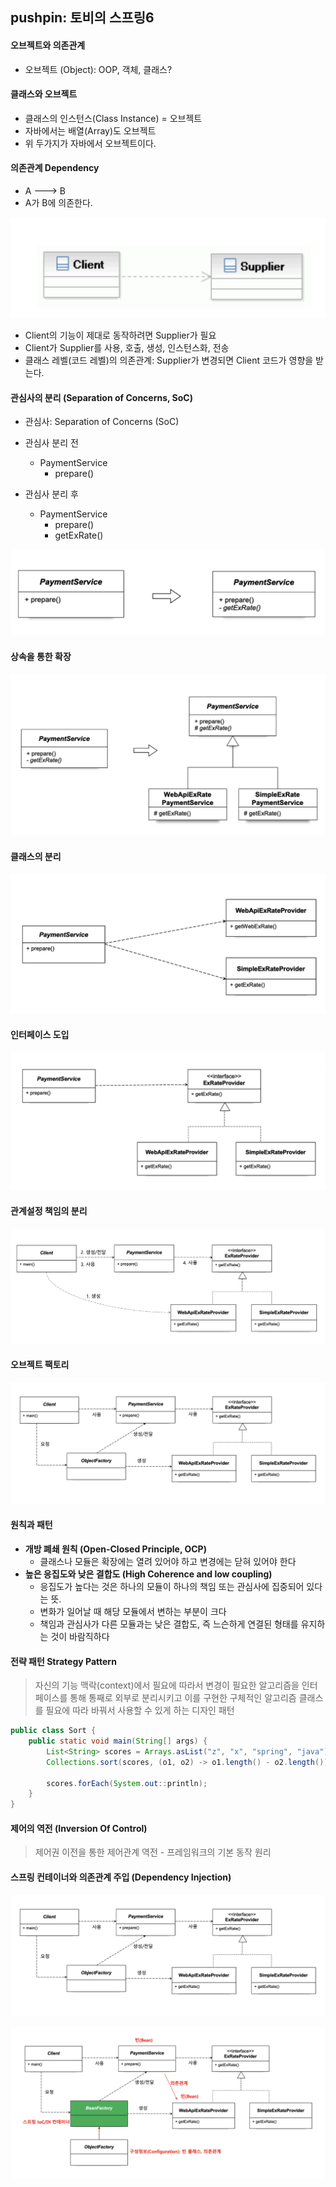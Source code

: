 ## pushpin: 토비의 스프링6

#### 오브젝트와 의존관계
- 오브젝트 (Object): OOP, 객체, 클래스?

#### 클래스와 오브젝트
- 클래스의 인스턴스(Class Instance) = 오브젝트
- 자바에서는 배열(Array)도 오브젝트
- 위 두가지가 자바에서 오브젝트이다.

#### 의존관계 Dependency
- A ---> B
- A가 B에 의존한다.

![](./images/001.png)

- Client의 기능이 제대로 동작하려면 Supplier가 필요
- Client가 Supplier를 사용, 호출, 생성, 인스턴스화, 전송
- 클래스 레벨(코드 레벨)의 의존관계: Supplier가 변경되면 Client 코드가 영향을 받는다.

#### 관심사의 분리 (Separation of Concerns, SoC)
- 관심사: Separation of Concerns (SoC)
- 관심사 분리 전
  - PaymentService
    - prepare()

- 관심사 분리 후
  - PaymentService
    - prepare()
    - getExRate()

![](./images/002.png)

#### 상속을 통한 확장

![](./images/003.png)

#### 클래스의 분리

![](./images/004.png)

#### 인터페이스 도입

![](./images/005.png)

#### 관계설정 책임의 분리

![](./images/006.png)

#### 오브젝트 팩토리

![](./images/007.png)

#### 원칙과 패턴
- **개방 폐쇄 원칙 (Open-Closed Principle, OCP)**
  - 클래스나 모듈은 확장에는 열려 있어야 하고 변경에는 닫혀 있어야 한다
- **높은 응집도와 낮은 결합도 (High Coherence and low coupling)**
  - 응집도가 높다는 것은 하나의 모듈이 하나의 책임 또는 관심사에 집중되어 있다는 뜻.
  - 변화가 일어날 때 해당 모듈에서 변하는 부분이 크다
  - 책임과 관심사가 다른 모듈과는 낮은 결합도, 즉 느슨하게 연결된 형태를 유지하는 것이 바람직하다

#### 전략 패턴 Strategy Pattern
> 자신의 기능 맥락(context)에서 필요에 따라서 변경이 필요한 알고리즘을 인터페이스를 통해 통째로 외부로 분리시키고 이를 구현한 구체적인 알고리즘 클래스를 필요에 따라 바꿔서 사용할 수 있게 하는 디자인 패턴

```java
public class Sort {
    public static void main(String[] args) {
        List<String> scores = Arrays.asList("z", "x", "spring", "java");
        Collections.sort(scores, (o1, o2) -> o1.length() - o2.length());
        
        scores.forEach(System.out::println);
    }
}
```

#### 제어의 역전 (Inversion Of Control)
> 제어권 이전을 통한 제어관계 역전 - 프레임워크의 기본 동작 원리

#### 스프링 컨테이너와 의존관계 주입 (Dependency Injection)

![](./images/007.png)

![](./images/008.png)

